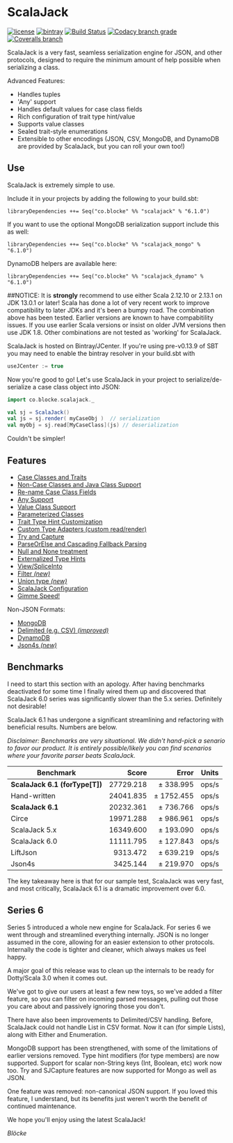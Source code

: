 # ScalaJack

[![license](https://img.shields.io/github/license/mashape/apistatus.svg?maxAge=86400)](https://opensource.org/licenses/MIT)
[![bintray](https://api.bintray.com/packages/blocke/releases/scalajack/images/download.svg)](https://bintray.com/blocke/releases/scalajack/_latestVersion)
[![Build Status](https://img.shields.io/travis/gzoller/ScalaJack.svg?branch=master)](https://travis-ci.org/gzoller/ScalaJack)
[![Codacy branch grade](https://img.shields.io/codacy/grade/9437bb8b88464096b1a848ba0eed8b7d/master.svg?maxAge=2592000)](https://www.codacy.com/app/gzoller/ScalaJack?utm_source=github.com&amp;utm_medium=referral&amp;utm_content=gzoller/ScalaJack&amp;utm_campaign=Badge_Grade)
[![Coveralls branch](https://img.shields.io/coveralls/gzoller/ScalaJack/master.svg?maxAge=360)](https://coveralls.io/github/gzoller/ScalaJack)

ScalaJack is a very fast, seamless serialization engine for JSON, and other protocols, designed to require the minimum amount of help possible when serializing a class.

Advanced Features:
 - Handles tuples
 - 'Any' support
 - Handles default values for case class fields
 - Rich configuration of trait type hint/value
 - Supports value classes
 - Sealed trait-style enumerations
 - Extensible to other encodings (JSON, CSV, MongoDB, and DynamoDB are provided by ScalaJack, but you can roll your own too!)

## Use

ScalaJack is extremely simple to use.

Include it in your projects by adding the following to your build.sbt:

    libraryDependencies ++= Seq("co.blocke" %% "scalajack" % "6.1.0")

If you want to use the optional MongoDB serialization support include this as well:

    libraryDependencies ++= Seq("co.blocke" %% "scalajack_mongo" % "6.1.0")

DynamoDB helpers are available here:

    libraryDependencies ++= Seq("co.blocke" %% "scalajack_dynamo" % "6.1.0")

##NOTICE: It is **strongly** recommend to use either Scala 2.12.10 or 2.13.1 on JDK 13.0.1 or later!
Scala has done a lot of very recent work to improve compatibility to later JDKs and it's been a bumpy road.  The combination above has been tested.  Earlier
versions are known to have compabitility issues.  If you use earlier Scala versions or insist on older JVM versions then use JDK 1.8.  Other combinations 
are not tested as 'working' for ScalaJack.

ScalaJack is hosted on Bintray/JCenter.  If you're using pre-v0.13.9 of SBT you may need to enable the bintray resolver in your build.sbt with

``` sbt
useJCenter := true
```

Now you're good to go!  Let's use ScalaJack in your project to serialize/de-serialize a case class object into JSON:

```scala
import co.blocke.scalajack._

val sj = ScalaJack()
val js = sj.render( myCaseObj )  // serialization
val myObj = sj.read[MyCaseClass](js) // deserialization
```

Couldn't be simpler!

## Features

* [Case Classes and Traits](doc/classesAndTraits.md)
* [Non-Case Classes and Java Class Support](doc/noncase.md)
* [Re-name Case Class Fields](doc/mapname.md)
* [Any Support](doc/any.md)
* [Value Class Support](doc/valueClass.md)
* [Parameterized Classes](doc/parameterized.md)
* [Trait Type Hint Customization](doc/typeHint.md)
* [Custom Type Adapters (custom read/render)](doc/custom.md)
* [Try and Capture](doc/tryAndCapture.md)
* [ParseOrElse and Cascading Fallback Parsing](doc/parseOrElse.md)
* [Null and None treatment](doc/nullAndNone.md)
* [Externalized Type Hints](doc/externalTypes.md)
* [View/SpliceInto](doc/viewSplice.md)
* [Filter *(new)*](doc/filter.md)
* [Union type *(new)*](doc/union.md)
* [ScalaJack Configuration](doc/config.md)
* [Gimme Speed!](doc/speed.md)

Non-JSON Formats:
* [MongoDB](doc/mongo.md)
* [Delimited (e.g. CSV) *(improved)*](doc/delimited.md)
* [DynamoDB](doc/dynamo.md)
* [Json4s *(new)*](doc/json4s.md)

## Benchmarks

I need to start this section with an apology.  After having benchmarks deactivated for some time I finally wired them up and discovered that
ScalaJack 6.0 series was significantly slower than the 5.x series.  Definitely not desirable!

ScalaJack 6.1 has undergone a significant streamlining and refactoring with beneficial results. Numbers are below.  

*Disclaimer: Benchmarks are very situational.  We didn't hand-pick a senario to favor our product.  It is entirely possible/likely you can find scenarios where your favorite parser beats ScalaJack.*

|Benchmark         |Score      |Error        |Units
|------------------|----------:|------------:|-----|
|**ScalaJack 6.1 (forType[T])** |27729.218  |±  338.995   |ops/s
|Hand-written      |24041.835  |± 1752.455   |ops/s
|**ScalaJack 6.1** |20232.361  |±  736.766   |ops/s
|Circe             |19971.288  |±  986.961   |ops/s
|ScalaJack 5.x     |16349.600  |±  193.090   |ops/s
|ScalaJack 6.0     |11111.795  |±  127.843   |ops/s
|LiftJson          |9313.472   |±  639.219   |ops/s
|Json4s            |3425.144   |±  219.970   |ops/s

The key takeaway here is that for our sample test, ScalaJack was very fast, and most critically, ScalaJack 6.1 is a dramatic improvement over 6.0.

## Series 6

Series 5 introduced a whole new engine for ScalaJack.  For series 6 we went through and streamlined everything internally.  JSON is no longer assumed in the core, allowing for an easier extension to other protocols.  Internally the code is tighter and cleaner, which always makes us feel happy.

A major goal of this release was to clean up the internals to be ready for Dotty/Scala 3.0 when it comes out.

We've got to give our users at least a few new toys, so we've added a filter feature, so you can filter on incoming parsed messages, pulling out those you care about and passively ignoring those you don't.

There have also been improvements to Delimited/CSV handling.  Before, ScalaJack could not handle List in CSV format.  Now it can (for simple Lists), along with Either and Enumeration.

MongoDB support has been strengthened, with some of the limitations of earlier versions removed.  Type hint modifiers (for type members) are now supported.  Support for scalar non-String keys (Int, Boolean, etc) work now too.  Try and SJCapture features are now supported for Mongo as well as JSON.

One feature was removed: non-canonical JSON support.  If you loved this feature, I understand, but its benefits just weren't worth the benefit of continued maintenance.

We hope you'll enjoy using the latest ScalaJack!

*Blöcke*
